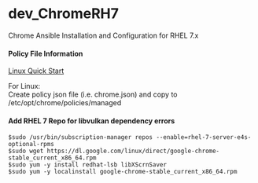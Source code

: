 # dev_ChromeRH7
Chrome Ansible Installation and Configuration for RHEL 7.x

#### Policy File Information
[Linux Quick Start](https://sites.google.com/a/chromium.org/dev/administrators/linux-quick-start)<br/>

For Linux:<br/>
Create policy json file (i.e. chrome.json) and copy to /etc/opt/chrome/policies/managed<br/>

#### Add RHEL 7 Repo for libvulkan dependency errors
```
$sudo /usr/bin/subscription-manager repos --enable=rhel-7-server-e4s-optional-rpms
$sudo wget https://dl.google.com/linux/direct/google-chrome-stable_current_x86_64.rpm
$sudo yum -y install redhat-lsb libXScrnSaver
$sudo yum -y localinstall google-chrome-stable_current_x86_64.rpm
```





